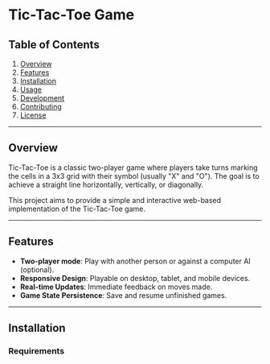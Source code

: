 # Tic-Tac-Toe Game

## Table of Contents

1. [Overview](#overview)  
2. [Features](#features)  
3. [Installation](#installation)  
4. [Usage](#usage)  
5. [Development](#development)  
6. [Contributing](#contributing)  
7. [License](#license)

---

## Overview

Tic-Tac-Toe is a classic two-player game where players take turns marking the cells in a 3x3 grid with their symbol (usually "X" and "O"). The goal is to achieve a straight line horizontally, vertically, or diagonally.

This project aims to provide a simple and interactive web-based implementation of the Tic-Tac-Toe game.

---

## Features

- **Two-player mode**: Play with another person or against a computer AI (optional).
- **Responsive Design**: Playable on desktop, tablet, and mobile devices.
- **Real-time Updates**: Immediate feedback on moves made.
- **Game State Persistence**: Save and resume unfinished games.

---

## Installation

### Requirements
